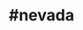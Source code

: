 ---
title: "#nevada"
hashtag: "nevada"
tags:
  - State
  - States I have visited
  - United States
---